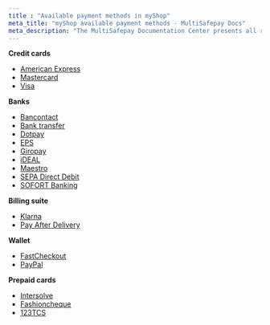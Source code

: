 ```yaml
---
title : "Available payment methods in myShop"
meta_title: "myShop available payment methods - MultiSafepay Docs"
meta_description: "The MultiSafepay Documentation Center presents all relevant information about our Plugins and API. You can also find support pages for payment methods, tools and general questions as well as the contact details of our Support and Integration Teams."
---
```

__Credit cards__
+ [American Express](/payment-methods/credit-and-debit-cards/american-express)
+ [Mastercard](/payment-methods/credit-and-debit-cards/mastercard)
+ [Visa](/payment-methods/credit-and-debit-cards/visa)

__Banks__
+ [Bancontact](/payment-methods/bancontact)
+ [Bank transfer](/payment-methods/bank-transfer)
+ [Dotpay](/payment-methods/dotpay)
+ [EPS](/payment-methods/eps)
+ [Giropay](/payment-methods/giropay)
+ [iDEAL](/payment-methods/ideal)
+ [Maestro](/payment-methods/maestro)
+ [SEPA Direct Debit](/payment-methods/banks/sepa-direct-debit)
+ [SOFORT Banking](/payment-methods/sofort-banking)


__Billing suite__
+ [Klarna](/payment-methods/klarna)
+ [Pay After Delivery](/payment-methods/pay-after-delivery)


__Wallet__
+ [FastCheckout](/payment-methods/fastcheckout)
+ [PayPal](/payment-methods/paypal)


__Prepaid cards__
+ [Intersolve](/payment-methods/gift-cards)
+ [Fashioncheque](/payment-methods/gift-cards)
+ [123TCS](/payment-methods/gift-cards)